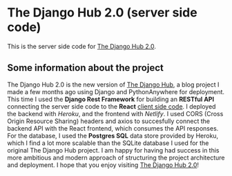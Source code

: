 # The Django Hub 2.0 (server side code)

This is the server side code for [The Django Hub 2.0](https://thedjangohub.netlify.app/).

## Some information about the project

The Django Hub 2.0 is the new version of [The Django Hub](https://github.com/jbbadano/the_django_hub), a blog project I made a few months ago using Django and PythonAnywhere for
deployment. This time I used the **Django Rest Framework** for building an **RESTful API** connecting the server side code 
to the **React** [client side code](https://github.com/jbbadano/the_django_hub_2.0_client). I deployed the backend with *Heroku*, and the frontend with *Netlify*. I used CORS 
(Cross Origin Resource Sharing) headers and axios to succesfully 
connect the backend API with the React frontend, which consumes the API responses. For the database, I used the **Postgres SQL** data store provided by Heroku, which I find a
lot more scalable than the SQLite database I used for the original The Django Hub project. I am happy for having had success in this more ambitious and modern approach of 
structuring the project architecture and deployment. I hope that you enjoy visiting [The Django Hub 2.0](https://thedjangohub.netlify.app/)!
